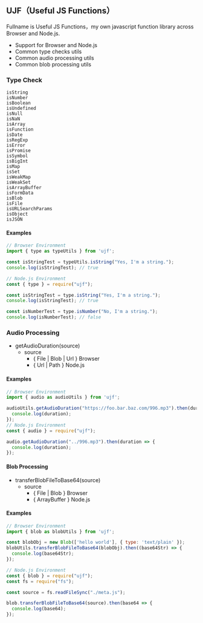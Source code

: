 ## UJF（Useful JS Functions）
Fullname is Useful JS Functions，my own javascript function library across Browser and Node.js.

- Support for Browser and Node.js
- Common type checks utils
- Common audio processing utils
- Common blob processing utils


### Type Check
```
isString
isNumber
isBoolean
isUndefined
isNull
isNaN
isArray
isFunction
isDate
isRegExp
isError
isPromise
isSymbol
isBigInt
isMap
isSet
isWeakMap
isWeakSet
isArrayBuffer
isFormData
isBlob
isFile
isURLSearchParams
isObject
isJSON
```

#### Examples
```js
// Browser Environment
import { type as typeUtils } from 'ujf';

const isStringTest = typeUtils.isString("Yes, I'm a string.");
console.log(isStringTest); // true

// Node.js Environment
const { type } = require("ujf");

const isStringTest = type.isString("Yes, I'm a string.");
console.log(isStringTest); // true

const isNumberTest = type.isNumber("No, I'm a string.");
console.log(isNumberTest); // false
```

### Audio Processing
- getAudioDuration(source) 
  - source 
    - { File | Blob | Url } Browser
    - { Url | Path } Node.js

#### Examples
```js
// Browser Environment
import { audio as audioUtils } from 'ujf';

audioUtils.getAudioDuration("https://foo.bar.baz.com/996.mp3").then(duration => {
  console.log(duration);
});
// Node.js Environment
const { audio } = require("ujf");

audio.getAudioDuration("../996.mp3").then(duration => {
  console.log(duration);
});
```

#### Blob Processing 
- transferBlobFileToBase64(source)
  - source
    - { File | Blob } Browser
    - { ArrayBuffer } Node.js

#### Examples
```js
// Browser Environment
import { blob as blobUtils } from 'ujf';

const blobObj = new Blob(['hello world'], { type: 'text/plain' });
blobUtils.transferBlobFileToBase64(blobObj).then((base64Str) => {
  console.log(base64Str);
});

// Node.js Environment
const { blob } = require("ujf");
const fs = require("fs");

const source = fs.readFileSync("./meta.js");

blob.transferBlobFileToBase64(source).then(base64 => {
  console.log(base64);
});
```